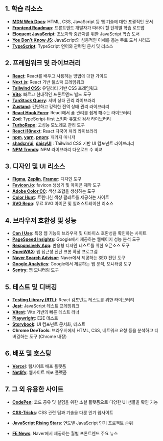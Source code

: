 ## **1. 학습 리소스**

- [**MDN Web Docs**](https://developer.mozilla.org/ko/): HTML, CSS, JavaScript 등 웹 기술에 대한 포괄적인 문서
- [**Frontend Roadmap**](https://roadmap.sh/frontend): 프론트엔드 개발자가 따라야 할 단계별 학습 로드맵
- [**Eloquent JavaScript**](https://eloquentjavascript.net/): 초보자와 중급자를 위한 JavaScript 학습 도서
- [**You Don’t Know JS**](https://github.com/getify/You-Dont-Know-JS): JavaScript의 심층적인 이해를 돕는 무료 도서 시리즈
- [**TypeScript**](https://www.typescriptlang.org/): TypeScript 언어와 관련된 문서 및 리소스

## **2. 프레임워크 및 라이브러리**      

- [**React**](https://ko.react.dev/): React를 배우고 사용하는 방법에 대한 가이드
- [**Next.js**](https://nextjs.org/): React 기반 풀스택 프레임워크
- [**Tailwind CSS**](https://tailwindcss.com/): 유틸리티 기반 CSS 프레임워크
- [**Vite**](https://vite.dev/guide/): 빠르고 현대적인 프론트엔드 빌드 도구
- [**TanStack Query**](https://tanstack.com/query/latest/docs/framework/react/overview): 서버 상태 관리 라이브러리
- [**Zustand**](https://zustand-demo.pmnd.rs/): 간단하고 강력한 전역 상태 관리 라이브러리
- [**React Hook Form**](https://react-hook-form.com/): React에서 폼 관리를 쉽게 해주는 라이브러리
- [**Zod**](https://zod.dev/): TypeScript-first 스키마 유효성 검사 라이브러리
- [**TurboRepo**](https://turbo.build/repo/docs): 고성능 모노레포 관리 도구
- [**React i18next**](https://react.i18next.com/): React 다국어 처리 라이브러리
- [**npm**](https://docs.npmjs.com/), [**yarn**](https://yarnpkg.com/), [**pnpm**](https://pnpm.io/): 패키지 매니저
- [**shadcn/ui**](https://ui.shadcn.com/), [**daisyUI**](https://daisyui.com/) : Tailwind CSS 기반 UI 컴포넌트 라이브러리
- [**NPM Trends**](https://npmtrends.com/): NPM 라이브러리 다운로드 수 비교

## **3. 디자인 및 UI 리소스**

- [**Figma**](https://www.figma.com/), [**Zeplin**](https://zeplin.io/), [**Framer**](https://zeplin.io/): 디자인 도구
- [**Favicon.io**](https://favicon.io/): favicon 생성기 및 아이콘 제작 도구
- [**Adobe Color CC**](https://color.adobe.com/create): 색상 조합을 생성하는 도구
- [**Color Hunt**](https://colorhunt.co/): 트렌디한 색상 팔레트를 제공하는 사이트
- [**SVG Repo**](https://www.svgrepo.com/): 무료 SVG 아이콘 및 일러스트레이션 리소스

## **4. 브라우저 호환성 및 성능**

- [**Can I Use**](https://caniuse.com/): 특정 웹 기능의 브라우저 및 디바이스 호환성을 확인하는 사이트
- [**PageSpeed Insights**](https://pagespeed.web.dev/): Google에서 제공하는 웹페이지 성능 분석 도구
- [**Responsively App**](https://responsively.app/): 반응형 디자인 테스트를 위한 오픈소스 도구
- [**OpenWAX**](https://chromewebstore.google.com/detail/openwax/bfahpbmaknaeohgdklfbobogpdngngoe?hl=ko): 웹 접근성 진단 크롬 확장 프로그램
- [**Naver Search Advisor**](https://searchadvisor.naver.com/): Naver에서 제공하는 SEO 진단 도구
- [**Google Analytics**](https://analytics.google.com/): Google에서 제공하는 웹 분석, 모니터링 도구
- [**Sentry**](https://sentry.io/): 웹 모니터링 도구

## **5. 테스트 및 디버깅**

- [**Testing Library (RTL)**](https://testing-library.com/docs/): React 컴포넌트 테스트를 위한 라이브러리
- [**Jest**](https://jestjs.io/): JavaScript 테스트 프레임워크
- [**Vitest**](https://vitest.dev/): Vite 기반의 빠른 테스트 러너
- [**Playwright**](https://playwright.dev/): E2E 테스트
- [**Storybook**](https://storybook.js.org/): UI 컴포넌트 문서화, 테스트
- **Chrome DevTools**: 브라우저에서 HTML, CSS, 네트워크 요청 등을 분석하고 디버깅하는 도구 (Chrome 내장)

## **6. 배포 및 호스팅**

- [**Vercel**](https://vercel.com/): 웹사이트 배포 플랫폼
- [**Netlify**](https://www.netlify.com/): 웹사이트 배포 플랫폼

## 7. 그 외 유용한 사이트

- [**CodePen**](https://codepen.io/trending): 코드 공유 및 실험을 위한 소셜 플랫폼으로 다양한 UI 샘플을 확인 가능

- [**CSS-Tricks**](https://css-tricks.com/): CSS 관련 팁과 기술을 다룬 인기 웹사이트
- [**JavaScript Rising Stars**](https://risingstars.js.org/2024/en): 연도별 JavaScript 인기 프로젝트 순위
- [**FE News**](https://github.com/naver/fe-news): Naver에서 제공하는 월별 프론트엔드 주요 뉴스
